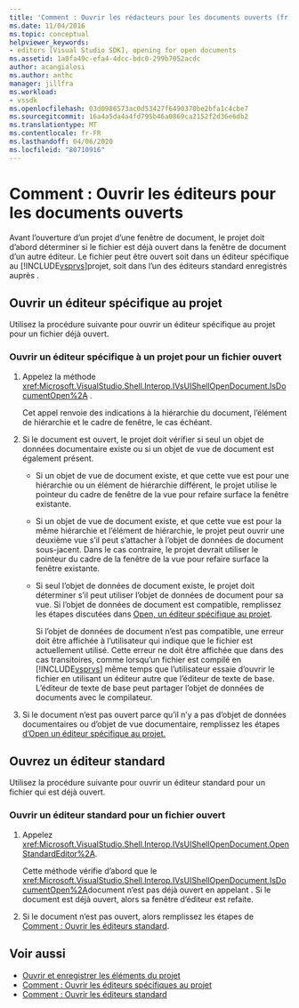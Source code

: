 ```yaml
---
title: 'Comment : Ouvrir les rédacteurs pour les documents ouverts (fr) Microsoft Docs'
ms.date: 11/04/2016
ms.topic: conceptual
helpviewer_keywords:
- editors [Visual Studio SDK], opening for open documents
ms.assetid: 1a0fa49c-efa4-4dcc-bdc0-299b7052acdc
author: acangialosi
ms.author: anthc
manager: jillfra
ms.workload:
- vssdk
ms.openlocfilehash: 03d0986573ac0d53427f6490370be2bfa1c4cbe7
ms.sourcegitcommit: 16a4a5da4a4fd795b46a0869ca2152f2d36e6db2
ms.translationtype: MT
ms.contentlocale: fr-FR
ms.lasthandoff: 04/06/2020
ms.locfileid: "80710916"
---
```

# <a name="how-to-open-editors-for-open-documents"></a>Comment : Ouvrir les éditeurs pour les documents ouverts
Avant l’ouverture d’un projet d’une fenêtre de document, le projet doit d’abord déterminer si le fichier est déjà ouvert dans la fenêtre de document d’un autre éditeur. Le fichier peut être ouvert soit dans un éditeur spécifique au [!INCLUDE[vsprvs](../code-quality/includes/vsprvs_md.md)]projet, soit dans l’un des éditeurs standard enregistrés auprès .

## <a name="open-a-project-specific-editor"></a>Ouvrir un éditeur spécifique au projet
 Utilisez la procédure suivante pour ouvrir un éditeur spécifique au projet pour un fichier déjà ouvert.

### <a name="to-open-a-project-specific-editor-for-an-open-file"></a>Ouvrir un éditeur spécifique à un projet pour un fichier ouvert

1. Appelez la méthode <xref:Microsoft.VisualStudio.Shell.Interop.IVsUIShellOpenDocument.IsDocumentOpen%2A> .

    Cet appel renvoie des indications à la hiérarchie du document, l’élément de hiérarchie et le cadre de fenêtre, le cas échéant.

2. Si le document est ouvert, le projet doit vérifier si seul un objet de données documentaire existe ou si un objet de vue de document est également présent.

   - Si un objet de vue de document existe, et que cette vue est pour une hiérarchie ou un élément de hiérarchie différent, le projet utilise le pointeur du cadre de fenêtre de la vue pour refaire surface la fenêtre existante.

   - Si un objet de vue de document existe, et que cette vue est pour la même hiérarchie et l’élément de hiérarchie, le projet peut ouvrir une deuxième vue s’il peut s’attacher à l’objet de données de document sous-jacent. Dans le cas contraire, le projet devrait utiliser le pointeur du cadre de la fenêtre de la vue pour refaire surface la fenêtre existante.

   - Si seul l’objet de données de document existe, le projet doit déterminer s’il peut utiliser l’objet de données de document pour sa vue. Si l’objet de données de document est compatible, remplissez les étapes discutées dans [Open, un éditeur spécifique au projet](../extensibility/how-to-open-project-specific-editors.md).

     Si l’objet de données de document n’est pas compatible, une erreur doit être affichée à l’utilisateur qui indique que le fichier est actuellement utilisé. Cette erreur ne doit être affichée que dans des cas transitoires, comme lorsqu’un fichier est compilé en [!INCLUDE[vsprvs](../code-quality/includes/vsprvs_md.md)] même temps que l’utilisateur essaie d’ouvrir le fichier en utilisant un éditeur autre que l’éditeur de texte de base. L’éditeur de texte de base peut partager l’objet de données de documents avec le compilateur.

3. Si le document n’est pas ouvert parce qu’il n’y a pas d’objet de données documentaires ou d’objet de vue documentaire, remplissez les étapes [d’Open un éditeur spécifique au projet.](../extensibility/how-to-open-project-specific-editors.md)

## <a name="open-a-standard-editor"></a>Ouvrez un éditeur standard
 Utilisez la procédure suivante pour ouvrir un éditeur standard pour un fichier qui est déjà ouvert.

### <a name="to-open-a-standard-editor-for-an-open-file"></a>Ouvrir un éditeur standard pour un fichier ouvert

1. Appelez <xref:Microsoft.VisualStudio.Shell.Interop.IVsUIShellOpenDocument.OpenStandardEditor%2A>.

     Cette méthode vérifie d’abord que le <xref:Microsoft.VisualStudio.Shell.Interop.IVsUIShellOpenDocument.IsDocumentOpen%2A>document n’est pas déjà ouvert en appelant . Si le document est déjà ouvert, alors sa fenêtre d’éditeur est refaite.

2. Si le document n’est pas ouvert, alors remplissez les étapes de [Comment : Ouvrir les éditeurs standard](../extensibility/how-to-open-standard-editors.md).

## <a name="see-also"></a>Voir aussi
- [Ouvrir et enregistrer les éléments du projet](../extensibility/internals/opening-and-saving-project-items.md)
- [Comment : Ouvrir les éditeurs spécifiques au projet](../extensibility/how-to-open-project-specific-editors.md)
- [Comment : Ouvrir les éditeurs standard](../extensibility/how-to-open-standard-editors.md)
